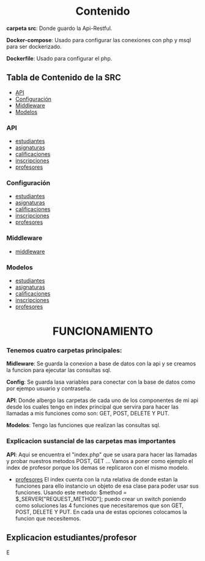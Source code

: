 <h1 align="center">Contenido</h1>

**carpeta src**: Donde guardo la Api-Restful.

**Docker-compose**: Usado para configurar las conexiones con php y msql para ser dockerizado. 

**Dockerfile**: Usado para configurar el php.

## Tabla de Contenido de la SRC
- [API](#api)
- [Configuración](#config)
- [Middleware](#/middleware)
- [Modelos](#models)
### API
- [estudiantes](src/api/estudiantes/index.php)
- [asignaturas](src/api/asignaturas/index.php)
- [calificaciones](src/api/calificaciones/index.php)
- [inscripciones](src/api/inscripciones/index.php)
- [profesores](src/api/profesores/index.php)
### Configuración
- [estudiantes](src/api/estudiantes/index.php)
- [asignaturas](src/api/asignaturas/index.php)
- [calificaciones](src/api/calificaciones/index.php)
- [inscripciones](src/api/inscripciones/index.php)
- [profesores](src/api/profesores/index.php)
### Middleware
- [middleware](src/middleware/config.php)
### Modelos
- [estudiantes](src/api/estudiantes/estudiantes.php)
- [asignaturas](src/api/asignaturas/asignaturas.php)
- [calificaciones](src/api/calificaciones/calificaciones.php)
- [inscripciones](src/api/inscripciones/inscripciones.php)
- [profesores](src/api/profesores/profesores.php)


<h1 align="center">FUNCIONAMIENTO</h1>

<h3>Tenemos cuatro carpetas principales:</h3>

**Midleware**: Se guarda la conexion a base de datos con la api y se creamos la funcion para ejecutar las consultas sql.

**Config**: Se guarda lasa variables para conectar con la base de datos como por ejempo usuario y contraseña.

**API**: Donde albergo las carpetas de cada uno de los componentes de mi api desde los cuales tengo en index principal que servira para hacer las llamadas a mis funciones como son:
GET, POST, DELETE Y PUT.

**Modelos**: Tengo las funciones que realizan las consultas sql.


<h3>Explicacion sustancial de las carpetas mas importantes</h3>

**API**: Aqui se encuentra el "index.php" que se usara para hacer las llamadas y probar nuestros metodos POST, GET ... 
Vamos a poner como ejemplo el index de profesor porque los demas se  replicaron con el mismo modelo.
- [profesores](src/api/profesores/index.php)
  El index cuenta con la ruta relativa de donde estan la funciones para ello instancio un objeto de esa clase para poder usar sus funciones.
  Usando este metodo: $method = $_SERVER["REQUEST_METHOD"]; puedo crear un switch poniendo como soluciones las 4 funciones que necesitaremos que son GET, POST, DELETE Y PUT.
  En cada una de estas opciones colocamos la funcion que necesitemos.
  


  

<h2 align="left">Explicacion estudiantes/profesor</h2>
E
